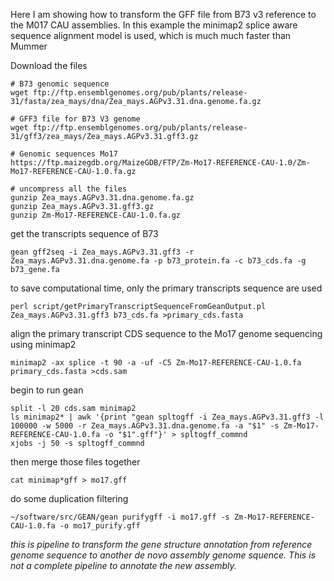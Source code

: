 Here I am showing how to transform the GFF file from B73 v3 reference to the M017 CAU assemblies.
In this example the minimap2 splice aware sequence alignment model is used, which is much much faster than Mummer

Download the files
````
# B73 genomic sequence
wget ftp://ftp.ensemblgenomes.org/pub/plants/release-31/fasta/zea_mays/dna/Zea_mays.AGPv3.31.dna.genome.fa.gz

# GFF3 file for B73 V3 genome
wget ftp://ftp.ensemblgenomes.org/pub/plants/release-31/gff3/zea_mays/Zea_mays.AGPv3.31.gff3.gz

# Genomic sequences Mo17
https://ftp.maizegdb.org/MaizeGDB/FTP/Zm-Mo17-REFERENCE-CAU-1.0/Zm-Mo17-REFERENCE-CAU-1.0.fa.gz

# uncompress all the files
gunzip Zea_mays.AGPv3.31.dna.genome.fa.gz
gunzip Zea_mays.AGPv3.31.gff3.gz
gunzip Zm-Mo17-REFERENCE-CAU-1.0.fa.gz
````

get the transcripts sequence of B73
````
gean gff2seq -i Zea_mays.AGPv3.31.gff3 -r Zea_mays.AGPv3.31.dna.genome.fa -p b73_protein.fa -c b73_cds.fa -g b73_gene.fa
````

to save computational time, only the primary transcripts sequence are used
````
perl script/getPrimaryTranscriptSequenceFromGeanOutput.pl Zea_mays.AGPv3.31.gff3 b73_cds.fa >primary_cds.fasta
````

align the primary transcript CDS sequence to the Mo17 genome sequencing using minimap2
````
minimap2 -ax splice -t 90 -a -uf -C5 Zm-Mo17-REFERENCE-CAU-1.0.fa primary_cds.fasta >cds.sam
````
begin to run gean
````
split -l 20 cds.sam minimap2
ls minimap2* | awk '{print "gean spltogff -i Zea_mays.AGPv3.31.gff3 -l 100000 -w 5000 -r Zea_mays.AGPv3.31.dna.genome.fa -a "$1" -s Zm-Mo17-REFERENCE-CAU-1.0.fa -o "$1".gff"}' > spltogff_commnd
xjobs -j 50 -s spltogff_commnd
````

then merge those files together
````
cat minimap*gff > mo17.gff
````
do some duplication filtering
````
~/software/src/GEAN/gean purifygff -i mo17.gff -s Zm-Mo17-REFERENCE-CAU-1.0.fa -o mo17_purify.gff
````

*this is pipeline to transform the gene structure annotation from reference genome sequence to another de novo assembly genome squence.
 This is not a complete pipeline to annotate the new assembly.*